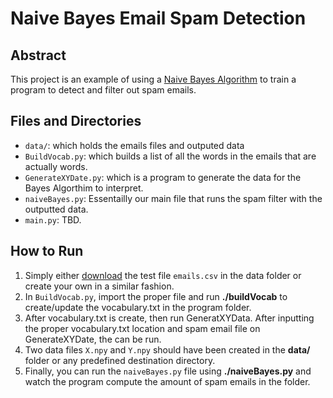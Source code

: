 # Naive Bayes Email Spam Detection

## Abstract
This project is an example of using a [Naive Bayes Algorithm](https://en.wikipedia.org/wiki/Naive_Bayes_classifier) to train a program to detect and filter out spam emails.

## Files and Directories
* `data/`: which holds the emails files and outputed data 
* `BuildVocab.py`: which builds a list of all the words in the emails that are actually words.
* `GenerateXYDate.py`: which is a program to generate the data for the Bayes Algorthim to interpret.
* `naiveBayes.py`: Essentailly our main file that runs the spam filter with the outputted data.
* `main.py`: TBD.

## How to Run
1. Simply either [download](https://www.kaggle.com/datasets/balaka18/email-spam-classification-dataset-csv) the test file `emails.csv` in the data folder or create your own in a similar fashion.
2. In `BuildVocab.py`, import the proper file and run **./buildVocab** to create/update the vocabulary.txt in the program folder.
3. After vocabulary.txt is create, then run GeneratXYData. After inputting the proper vocabulary.txt location and spam email file on GenerateXYDate, the can be run.
4. Two data files `X.npy` and `Y.npy` should have been created in the **data/** folder or any predefined destination directory.
5. Finally, you can run the `naiveBayes.py` file using **./naiveBayes.py** and watch the program compute the amount of spam emails in the folder.
